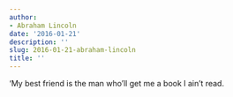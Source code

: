 ```yaml
---
author:
- Abraham Lincoln
date: '2016-01-21'
description: ''
slug: 2016-01-21-abraham-lincoln
title: ''
---
```

‘My best friend is the man who’ll get me a book I ain’t read.




